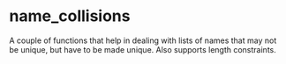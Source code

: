 # name_collisions
A couple of functions that help in dealing with lists of names that may not be unique, but have to be made unique.  Also supports length constraints.
